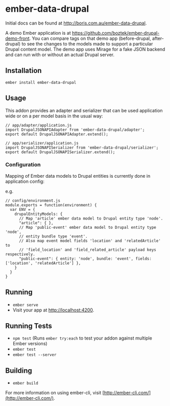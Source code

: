 # ember-data-drupal

Initial docs can be found at http://boris.com.au/ember-data-drupal.

A demo Ember application is at https://github.com/boztek/ember-drupal-demo-front.
You can compare tags on that demo app (before-drupal, after-drupal) to see the changes to the models made to support a particular Drupal content model.
The demo app uses Mirage for a fake JSON backend and can run with or without an actual Drupal server.

## Installation

    ember install ember-data-drupal

## Usage

This addon provides an adapter and serializer that can be used application wide or on a per model basis in the usual way:

    // app/adapter/application.js
    import DrupalJSONAPIAdapter from 'ember-data-drupal/adapter';
    export default DrupalJSONAPIAdapter.extend();

    // app/serializer/application.js
    import DrupalJSONAPISerializer from 'ember-data-drupal/serializer';
    export default DrupalJSONAPISerializer.extend();

### Configuration

Mapping of Ember data models to Drupal entities is currently done in application config:

e.g.

    // config/environment.js
    module.exports = function(environment) {
      var ENV = {
        drupalEntityModels: {
          // Map 'article' ember data model to Drupal entity type 'node'.
          "article": { },
          // Map 'public-event' ember data model to Drupal entity type 'node',
          // entity bundle type 'event'.
          // Also map event model fields 'location' and 'relatedArticle' to
          // 'field_location' and 'field_related_article' payload keys respectively.
          "public-event": { entity: 'node', bundle: 'event', fields: ['location', 'relatedArticle'] },
        }
      }
    }

## Running

* `ember serve`
* Visit your app at [http://localhost:4200](http://localhost:4200).

## Running Tests

* `npm test` (Runs `ember try:each` to test your addon against multiple Ember versions)
* `ember test`
* `ember test --server`

## Building

* `ember build`

For more information on using ember-cli, visit [http://ember-cli.com/](http://ember-cli.com/).
